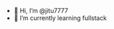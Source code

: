- 👋 Hi, I’m @jitu7777
- 🌱 I’m currently learning fullstack
<!---
jitu7777/jitu7777 is a ✨ special ✨ repository because its `README.md` (this file) appears on your GitHub profile.
You can click the Preview link to take a look at your changes.
--->
